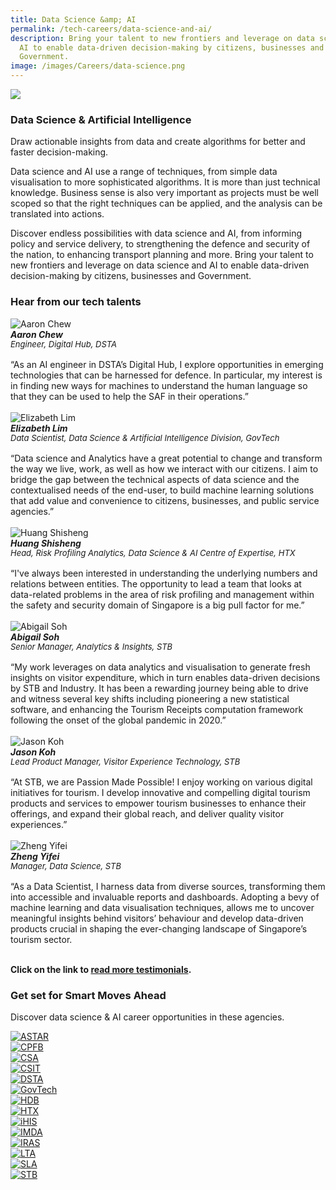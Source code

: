 ```yaml
---
title: Data Science &amp; AI
permalink: /tech-careers/data-science-and-ai/
description: Bring your talent to new frontiers and leverage on data science and
  AI to enable data-driven decision-making by citizens, businesses and
  Government.
image: /images/Careers/data-science.png
---
```

![](/images/Careers/hero-data-science-ai.jpg)

### **Data Science &amp; Artificial Intelligence**

Draw actionable insights from data and create algorithms for better and faster decision-making. 

Data science and AI use a range of techniques, from simple data visualisation to more sophisticated algorithms. It is more than just technical knowledge. Business sense is also very important as projects must be well scoped so that the right techniques can be applied, and the analysis can be translated into actions. 

Discover endless possibilities with data science and AI, from informing policy and service delivery, to strengthening the defence and security of the nation, to enhancing transport planning and more. Bring your talent to new frontiers and leverage on data science and AI to enable data-driven decision-making by citizens, businesses and Government.

### **Hear from our tech talents**

<div class="row-testimonial">
	
<div class="column-testimonial">
<img src="/images/People/aaron-chew.jpg" alt="Aaron Chew" title="Tech Talent"><br><em><strong>Aaron Chew</strong><br><span style="font-size:13px; line-height:14px">Engineer, Digital Hub, DSTA</span></em><br><br>“As an AI engineer in DSTA’s Digital Hub, I explore opportunities in emerging technologies that can be harnessed for defence. In particular, my interest is in finding new ways for machines to understand the human language so that they can be used to help the SAF in their operations.”<br><br></div>	
	
<div class="column-testimonial">
<img src="/images/People/elizabeth-lim.png" alt="Elizabeth Lim" title="Tech Talent"><br><em><strong>Elizabeth Lim</strong><br><span style="font-size:13px; line-height:14px">Data Scientist, Data Science &amp; Artificial Intelligence Division, GovTech</span></em><br><br>
“Data science and Analytics have a great potential to change and transform the way we live, work, as well as how we interact with our citizens. I aim to bridge the gap between the technical aspects of data science and the contextualised needs of the end-user, to build machine learning solutions that add value and convenience to citizens, businesses, and public service agencies.”<br><br></div>
	
<div class="column-testimonial">
<img src="/images/People/huang-shisheng.png" alt="Huang Shisheng" title="Tech Talent"><br><em><strong>Huang Shisheng </strong><br><span style="font-size:13px; line-height:14px">Head, Risk Profiling Analytics, Data Science &amp; AI Centre of Expertise, HTX</span></em><br><br>
“I've always been interested in understanding the underlying numbers and relations between entities. The opportunity to lead a team that looks at data-related problems in the area of risk profiling and management within the safety and security domain of Singapore is a big pull factor for me.”<br><br></div>

</div>

<div class="row-testimonial">
	
<div class="column-testimonial">
<img src="/images/People/Abigail-Soh-T.jpeg" alt="Abigail Soh" title="Tech Talent"><br><em><strong>Abigail Soh</strong><br><span style="font-size:13px; line-height:14px">Senior Manager, Analytics &amp; Insights, STB</span></em><br><br>“My work leverages on data analytics and visualisation to generate fresh insights on visitor expenditure, which in turn enables data-driven decisions by STB and Industry. It has been a rewarding journey being able to drive and witness several key shifts including pioneering a new statistical software, and enhancing the Tourism Receipts computation framework following the onset of the global pandemic in 2020.”<br><br></div>	
	
<div class="column-testimonial">
<img src="/images/People/Jason-Koh-T.jpeg" alt="Jason Koh" title="Tech Talent"><br><em><strong>Jason Koh</strong><br><span style="font-size:13px; line-height:14px">Lead Product Manager, Visitor Experience Technology, STB</span></em><br><br>
“At STB, we are Passion Made Possible! I enjoy working on various digital initiatives for tourism. I develop innovative and compelling digital tourism products and services to empower tourism businesses to enhance their offerings, and expand their global reach, and deliver quality visitor experiences.”<br><br></div>
	
<div class="column-testimonial">
<img src="/images/People/Yifei-Zheng-T.jpeg" alt="Zheng Yifei" title="Tech Talent"><br><em><strong>Zheng Yifei</strong><br><span style="font-size:13px; line-height:14px">Manager, Data Science, STB</span></em><br><br>
“As a Data Scientist, I harness data from diverse sources, transforming them into accessible and invaluable reports and dashboards. Adopting a bevy of machine learning and data visualisation techniques, allows me to uncover meaningful insights behind visitors’ behaviour and develop data-driven products crucial in shaping the ever-changing landscape of Singapore’s tourism sector.<br><br></div>

</div>

**Click on the link to [read more testimonials](/testimonials).**

### **Get set for Smart Moves Ahead**
Discover data science &amp; AI career opportunities in these agencies.

<div class="row-agencies">
<div class="column-agencies"><a href="https://careers.a-star.edu.sg/" target="new"><img src="/images/Logos/logo-astar.png" alt="ASTAR" title="ASTAR"></a></div>
<div class="column-agencies"><a href="https://www.cpf.gov.sg/member/who-we-are/careers" target="new"><img src="/images/Logos/logo-cpf.png" alt="CPFB" title="CPFB"></a></div>
<div class="column-agencies"><a href="https://www.csa.gov.sg/Explore/careers" target="new"><img src="/images/Logos/logo-csa.png" alt="CSA" title="CSA"></a></div>
<div class="column-agencies"><a href="https://www.csit.gov.sg/join-us/careers" target="new"><img src="/images/Logos/logo-csit-2021.jpg" alt="CSIT" title="CSIT"></a></div>
<div class="column-agencies"><a href="https://careers.pageuppeople.com/845/cw/en/listing/" target="new"><img src="/images/Logos/logo-dsta.png" alt="DSTA" title="DSTA"></a></div>
<div class="column-agencies"><a href="https://go.gov.sg/GovTechCareers" target="new"><img src="/images/Logos/logo-govtech.png" alt="GovTech" title="GovTech"></a></div>
<div class="column-agencies"><a href="https://www.hdb.gov.sg/cs/infoweb/about-us/careers/career-opportunities" target="new"><img src="/images/Logos/logo-hdb.png" alt="HDB" title="HDB"></a></div>
<div class="column-agencies"><a href="https://www.htx.gov.sg/join-us/careers" target="new"><img src="/images/Logos/logo-htx.png" alt="HTX" title="HTX"></a></div>
<div class="column-agencies"><a href="https://www.ihis.com.sg/careers" target="new"><img src="/images/Logos/logo-ihis.png" alt="iHIS" title="iHIS"></a></div>
<div class="column-agencies"><a href="https://www.imda.gov.sg/Who-We-Are/careers" target="new"><img src="/images/Logos/logo-imda.png" alt="IMDA" title="IMDA"></a></div>
<div class="column-agencies"><a href="https://www.iras.gov.sg/irashome/Careers/" target="new"><img src="/images/Logos/logo-iras.png" alt="IRAS" title="IRAS"></a></div>
<div class="column-agencies"><a href="https://www.lta.gov.sg/content/ltagov/en/who_we_are/careers/join_lta.html" target="new"><img src="/images/Logos/logo-lta.png" alt="LTA" title="LTA"></a></div>
<div class="column-agencies"><a href="https://www.sla.gov.sg/join-us/our-work-at-sla" target="new"><img src="/images/Logos/logo-sla.png" alt="SLA" title="SLA"></a></div>
<div class="column-agencies"><a href="https://www.stb.gov.sg/content/stb/en/careers/overview.html" target="new"><img src="/images/Logos/logo-stb.png" alt="STB" title="STB"></a></div>
</div>